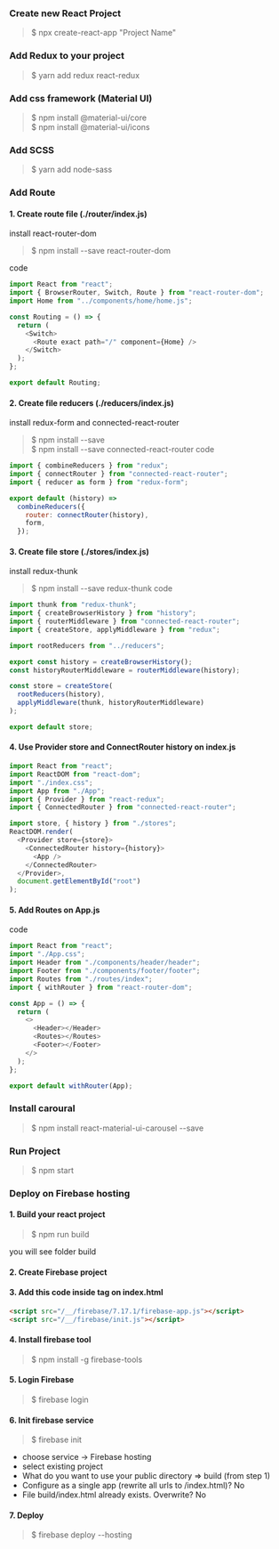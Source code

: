### Create new React Project

> \$ npx create-react-app "Project Name"

### Add Redux to your project

> \$ yarn add redux react-redux

### Add css framework (Material UI)

> $ npm install @material-ui/core <br />
>$ npm install @material-ui/icons

### Add SCSS

> \$ yarn add node-sass

### Add Route

#### 1. Create route file (./router/index.js)

install react-router-dom

> \$ npm install --save react-router-dom <br/>

code

```javascript
import React from "react";
import { BrowserRouter, Switch, Route } from "react-router-dom";
import Home from "../components/home/home.js";

const Routing = () => {
  return (
    <Switch>
      <Route exact path="/" component={Home} />
    </Switch>
  );
};

export default Routing;
```

#### 2. Create file reducers (./reducers/index.js)

install redux-form and connected-react-router

> \$ npm install --save <br/> \$ npm install --save connected-react-router
> code

```javascript
import { combineReducers } from "redux";
import { connectRouter } from "connected-react-router";
import { reducer as form } from "redux-form";

export default (history) =>
  combineReducers({
    router: connectRouter(history),
    form,
  });
```

#### 3. Create file store (./stores/index.js)

install redux-thunk

> \$ npm install --save redux-thunk
> code

```javascript
import thunk from "redux-thunk";
import { createBrowserHistory } from "history";
import { routerMiddleware } from "connected-react-router";
import { createStore, applyMiddleware } from "redux";

import rootReducers from "../reducers";

export const history = createBrowserHistory();
const historyRouterMiddleware = routerMiddleware(history);

const store = createStore(
  rootReducers(history),
  applyMiddleware(thunk, historyRouterMiddleware)
);

export default store;
```

#### 4. Use Provider store and ConnectRouter history on index.js

```javascript
import React from "react";
import ReactDOM from "react-dom";
import "./index.css";
import App from "./App";
import { Provider } from "react-redux";
import { ConnectedRouter } from "connected-react-router";

import store, { history } from "./stores";
ReactDOM.render(
  <Provider store={store}>
    <ConnectedRouter history={history}>
      <App />
    </ConnectedRouter>
  </Provider>,
  document.getElementById("root")
);
```

#### 5. Add Routes on App.js

code

```javascript
import React from "react";
import "./App.css";
import Header from "./components/header/header";
import Footer from "./components/footer/footer";
import Routes from "./routes/index";
import { withRouter } from "react-router-dom";

const App = () => {
  return (
    <>
      <Header></Header>
      <Routes></Routes>
      <Footer></Footer>
    </>
  );
};

export default withRouter(App);
```

### Install caroural

> \$ npm install react-material-ui-carousel --save

### Run Project

> \$ npm start

### Deploy on Firebase hosting

#### 1. Build your react project

> \$ npm run build

you will see folder build

#### 2. Create Firebase project

#### 3. Add this code inside <body> tag on index.html

```html
<script src="/__/firebase/7.17.1/firebase-app.js"></script>
<script src="/__/firebase/init.js"></script>
```

#### 4. Install firebase tool

> \$ npm install -g firebase-tools

#### 5. Login Firebase

> \$ firebase login

#### 6. Init firebase service

> \$ firebase init <br/>

- choose service -> Firebase hosting
- select existing project
- What do you want to use your public directory => build
  (from step 1)
- Configure as a single app (rewrite all urls to /index.html)? No
- File build/index.html already exists. Overwrite? No

#### 7. Deploy

> \$ firebase deploy --hosting
